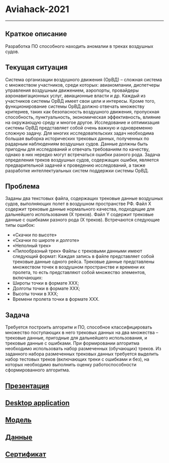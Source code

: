 # Aviahack-2021
____

## Краткое описание
Разработка ПО способного находить аномалии в треках воздушных судов.

## Текущая ситуация
Система организации воздушного движения (ОрВД) – сложная система с множеством участников, среди которых: авиакомпании, диспетчеры управления воздушным движением, аэропорты, провайдеры аэронавигационных услуг, авиационные власти и др. Каждый из участников системы ОрВД имеет свои цели и интересы. Кроме того, функционирование системы ОрВД должно отвечать множеству критериев, таких как безопасность воздушного движения, пропускная способность, пунктуальность, экономическая эффективность, влияние на окружающую среду и многое другое. 
Исследование и оптимизация системы ОрВД представляет собой очень важную и одновременно сложную задачу. Для многих исследовательских задач необходима большая выборка исторических трековых данных, полученных по радарным наблюдениям воздушных судов. Данные должны быть пригодны для исследований и отвечать требованиям по качеству, однако в них нередко могут встречаться ошибки разного рода. Задача определения треков воздушных судов, содержащих ошибки, является предварительной задачей к проведению исследований, а также разработке интеллектуальных систем поддержки системы ОрВД.

## Проблема
Заданы два текстовых файла, содержащих трековые данные воздушных судов, выполняющих полет в воздушном пространстве РФ. Файл Х содержит трековые данные нормального качества, подходящие для дальнейшего использования (Х треков). Файл Y содержит трековые данные с ошибками разного рода (Х треков). Встречаются следующие типы ошибок:
- «Скачки по высоте»
- «Скачки по широте и долготе»
- «Неполный трек»
- «Пилообразный трек»
Файлы с трековыми данными имеют следующий формат:
Каждая запись в файле представляет собой трековые данные одного рейса. Трековые данные представлены множеством точек в воздушном пространстве и времени их пролета, то есть представляют собой множество элементов, включающих:
- Широты точки в формате ХХХ;
- Долготы точки в формате ХХХ;
- Высоты точки в ХХХ;
- Времени пролета точки в формате ХХХ.

## Задача
Требуется построить алгоритм и ПО, способное классифицировать множество поступающих в него трековых данных на два множества – трековые данные, пригодные для дальнейшего использования, и трековые данные с ошибками. 
При формировании алгоритма необходимо использовать набор размеченных (обучающих) треков.
Из заданного набора размеченных трековых данных требуется выделить набор тестовых треков (включающих треки с ошибками и без), на которых необходимо выполнить оценку работоспособности сформированного алгоритма. 

## [Презентация](Hackaton.pdf)

## [Desktop application](Приложение)

## [Модель](Модель)

## [Данные](Данные)

## [Сертификат](Certificate.pdf)

